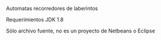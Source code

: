Automatas recorredores de laberintos


Requerimientos
JDK 1.8

Sólo archivo fuente, no es un proyecto de Netbeans o Eclipse
